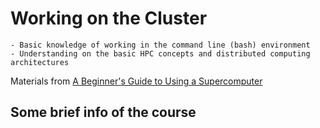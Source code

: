 # Working on the Cluster

```{prereq}
- Basic knowledge of working in the command line (bash) environment
- Understanding on the basic HPC concepts and distributed computing architectures
```

Materials from [A Beginner's Guide to Using a Supercomputer](https://enccs.se/news/2023/08/hpc-for-beginners/)

## Some brief info of the course